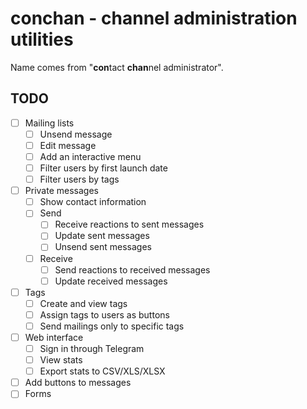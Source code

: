 # conchan - channel administration utilities

Name comes from "**con**tact **chan**nel administrator".

## TODO

- [ ] Mailing lists
  - [ ] Unsend message
  - [ ] Edit message
  - [ ] Add an interactive menu
  - [ ] Filter users by first launch date
  - [ ] Filter users by tags
- [ ] Private messages
  - [ ] Show contact information
  - [ ] Send
    - [ ] Receive reactions to sent messages
    - [ ] Update sent messages
    - [ ] Unsend sent messages
  - [ ] Receive
    - [ ] Send reactions to received messages
    - [ ] Update received messages
- [ ] Tags
  - [ ] Create and view tags
  - [ ] Assign tags to users as buttons
  - [ ] Send mailings only to specific tags
- [ ] Web interface
  - [ ] Sign in through Telegram
  - [ ] View stats
  - [ ] Export stats to CSV/XLS/XLSX
- [ ] Add buttons to messages
- [ ] Forms
